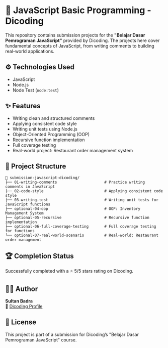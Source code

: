 # 🚀 JavaScript Basic Programming - Dicoding
This repository contains submission projects for the **"Belajar Dasar Pemrograman JavaScript"** provided by Dicoding.
The projects here cover fundamental concepts of JavaScript, from writing comments to building real-world applications.

## ⚙️ Technologies Used
- JavaScript
- Node.js
- Node Test (`node:test`)

## ✨ Features
- Writing clean and structured comments
- Applying consistent code style
- Writing unit tests using Node.js
- Object-Oriented Programming (OOP)
- Recursive function implementation
- Full coverage testing
- Real-world project: Restaurant order management system

## 📁 Project Structure 
```plaintext
📂 submission-javascript-dicoding/
├── 01-writing-comments                     # Practice writing comments in JavaScript
├── 02-code-style                           # Applying consistent code style
├── 03-writing-test                         # Writing unit tests for JavaScript functions
├── optional-04-oop                         # OOP: Inventory Management System
├── optional-05-recursive                   # Recursive function implementation
├── optional-06-full-coverage-testing       # Full coverage testing for functions
└── optional-07-real-world-scenario         # Real-world: Restaurant order management
```

## 🏆 Completion Status
Successfully completed with a ⭐ 5/5 stars rating on Dicoding.

## 👨‍💻 Author
**Sultan Badra**  
🔗 [Dicoding Profile](https://www.dicoding.com/users/sultan_badra/academies)

## 📄 License
This project is part of a submission for Dicoding’s "Belajar Dasar Pemrograman JavaScript" course.
